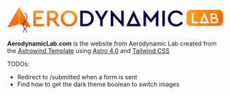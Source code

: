 ![Aerodynamic Lab](./src/assets/images/header-light-logo.png)

**AerodynamicLab.com** is the website from Aerodynamic Lab created from the [Astrowind Template](https://astrowind.vercel.app/) using [Astro 4.0](https://astro.build/) and [Tailwind CSS](https://tailwindcss.com/)


TODOs:

- Redirect to /submitted when a form is sent
- Find how to get the dark theme boolean to switch images
